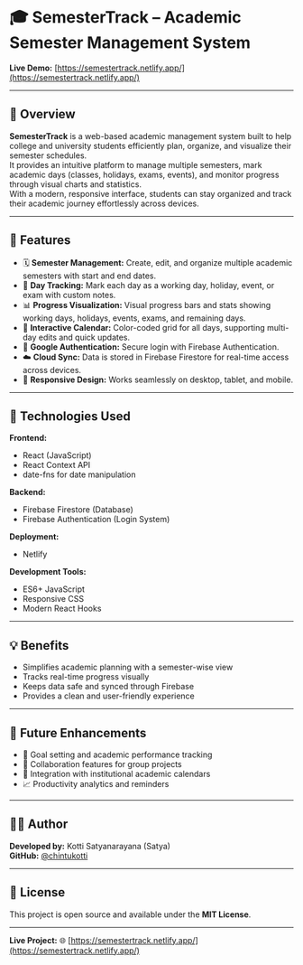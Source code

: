 # 🎓 SemesterTrack – Academic Semester Management System

**Live Demo:** [https://semestertrack.netlify.app/](https://semestertrack.netlify.app/)

---

## 📖 Overview
**SemesterTrack** is a web-based academic management system built to help college and university students efficiently plan, organize, and visualize their semester schedules.  
It provides an intuitive platform to manage multiple semesters, mark academic days (classes, holidays, exams, events), and monitor progress through visual charts and statistics.  
With a modern, responsive interface, students can stay organized and track their academic journey effortlessly across devices.

---

## 🚀 Features
- 🗓️ **Semester Management:** Create, edit, and organize multiple academic semesters with start and end dates.  
- 📅 **Day Tracking:** Mark each day as a working day, holiday, event, or exam with custom notes.  
- 📊 **Progress Visualization:** Visual progress bars and stats showing working days, holidays, events, exams, and remaining days.  
- 🎨 **Interactive Calendar:** Color-coded grid for all days, supporting multi-day edits and quick updates.  
- 🔐 **Google Authentication:** Secure login with Firebase Authentication.  
- ☁️ **Cloud Sync:** Data is stored in Firebase Firestore for real-time access across devices.  
- 📱 **Responsive Design:** Works seamlessly on desktop, tablet, and mobile.

---

## 🧠 Technologies Used
**Frontend:**
- React (JavaScript)
- React Context API
- date-fns for date manipulation

**Backend:**
- Firebase Firestore (Database)
- Firebase Authentication (Login System)

**Deployment:**
- Netlify

**Development Tools:**
- ES6+ JavaScript
- Responsive CSS
- Modern React Hooks

---

## 💡 Benefits
- Simplifies academic planning with a semester-wise view  
- Tracks real-time progress visually  
- Keeps data safe and synced through Firebase  
- Provides a clean and user-friendly experience  

---

## 🌱 Future Enhancements
- 🎯 Goal setting and academic performance tracking  
- 👥 Collaboration features for group projects  
- 📆 Integration with institutional academic calendars  
- 📈 Productivity analytics and reminders  

---

## 🧑‍💻 Author
**Developed by:** Kotti Satyanarayana (Satya)  
**GitHub:** [@chintukotti](https://github.com/chintukotti)

---

## 🏁 License
This project is open source and available under the **MIT License**.

---

**Live Project:** 🌐 [https://semestertrack.netlify.app/](https://semestertrack.netlify.app/)
